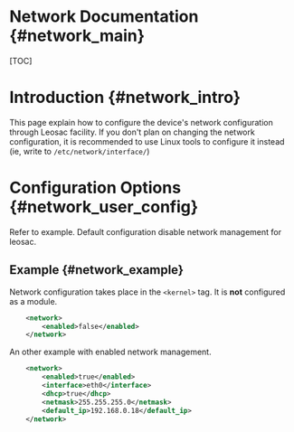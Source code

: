 Network Documentation {#network_main}
=====================================

[TOC]

Introduction {#network_intro}
=============================

This page explain how to configure the device's network configuration through
Leosac facility.
If you don't plan on changing the network configuration, it is recommended to use
Linux tools to configure it instead (ie, write to `/etc/network/interface/`)


Configuration Options {#network_user_config}
============================================

Refer to example.
Default configuration disable network management for leosac.

Example {#network_example}
--------------------------

Network configuration takes place in the `<kernel>` tag. It is **not** configured
as a module.

~~~~~~~~~~~~~~~~~~~~~~~~~~~~~~~~~~~~~~~~~~~~~~~~~~~.xml
    <network>
        <enabled>false</enabled>
    </network>
~~~~~~~~~~~~~~~~~~~~~~~~~~~~~~~~~~~~~~~~~~~~~~~~~~~

An other example with enabled network management.

~~~~~~~~~~~~~~~~~~~~~~~~~~~~~~~~~~~~~~~~~~~~~~~~~~~.xml
    <network>
        <enabled>true</enabled>
        <interface>eth0</interface>
        <dhcp>true</dhcp>
        <netmask>255.255.255.0</netmask>
        <default_ip>192.168.0.18</default_ip>
    </network>
~~~~~~~~~~~~~~~~~~~~~~~~~~~~~~~~~~~~~~~~~~~~~~~~~~~
